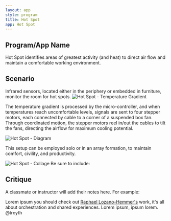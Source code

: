 ```yaml
---
layout: app
style: program
title: Hot Spot
app: Hot Spot
---
```

##	Program/App Name

Hot Spot identifies areas of greatest activity (and heat) to direct air flow and maintain a comfortable working environment.

## Scenario

 Infrared sensors, located either in the periphery or embedded in furniture, monitor the room for hot spots.
![Hot Spot - Temperature Gradient](https://github.com/jstoddart/site2site.github.io/blob/master/programs/hot-spot/images/heat_gradient.gif?raw=true)

 The temperature gradient is processed by the micro-controller, and when temperatures reach uncomfortable levels, signals are sent to four stepper motors, each connected by cable to a corner of a suspended box fan. Through coordinated motion, the stepper motors reel in/out the cables to tilt the fans, directing the airflow for maximum cooling potential.

![Hot Spot - Diagram](https://github.com/jstoddart/site2site.github.io/blob/master/programs/hot-spot/images/hotspot_diagram.png?raw=true)

 This setup can be employed solo or in an array formation, to maintain comfort, civility, and productivity.

![Hot Spot - Collage](https://github.com/jstoddart/site2site.github.io/blob/master/programs/hot-spot/images/hotspot_collage.png?raw=true)
Be sure to include:


## Critique

A classmate or instructor will add their notes here. For example:

Lorem ipsum you should check out [Raphael Lozano-Hemmer's](http://www.lozano-hemmer.com/) work, it's all about orchestration and shared experiences. Lorem ipsum, ipsum lorem.  
@troyth
